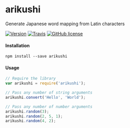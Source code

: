 # arikushi
Generate Japanese word mapping from Latin characters

[![Version](https://img.shields.io/npm/v/arikushi.svg)](https://www.npmjs.com/package/arikushi)
[![Travis](https://img.shields.io/travis/serkansokmen/arikushi.svg?style=flat-square)](https://travis-ci.org/serkansokmen/arikushi)
[![GitHub license](https://img.shields.io/github/license/serkansokmen/arikushi.svg?style=flat-square)]()



#### Installation

```
npm install --save arikushi
```

#### Usage

```javascript
// Require the library
var arikushi = require('arikushi');

// Pass any number of string arguments
arikushi.convert('Hello', 'World');

// Pass any number of number arguments
arikushi.random(3);
arikushi.random(2, 5, 1);
arikushi.random(4, 2);
```
